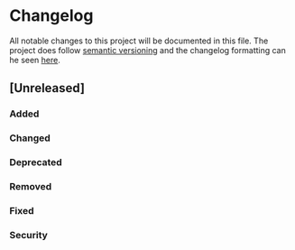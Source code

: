 # Changelog
All notable changes to this project will be documented in this file. The project does follow [semantic versioning](https://semver.org/spec/v2.0.0.html) and the changelog formatting can he seen [here](https://keepachangelog.com/en/1.0.0/).

## [Unreleased]
### Added
### Changed
### Deprecated
### Removed
### Fixed
### Security